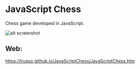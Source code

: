 # JavaScript Chess

Chess game developed in JavaScript.

![alt screenshot](https://raw.githubusercontent.com/lrusso/JavaScriptChess/master/JavaScriptChess.png)

## Web:

https://lrusso.github.io/JavaScriptChess/JavaScriptChess.htm

